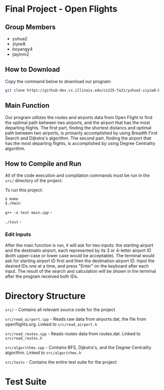 # Final Project - Open Flights

## Group Members
- yuhua2
- ziyiw8
- boyangy4
- jiayinm2

## How to Download
Copy the command below to download our program:
```bash
git clone https://github-dev.cs.illinois.edu/cs225-fa21/yuhua2-ziyiw8-boyangy4-jiayinm2
```

## Main Function
Our program utilizes the routes and airports data from Open Flight to find the optimal path between two airports, and the airport that has the most departing flights. The first part, finding the shortest distancs and optimal path between two airports, is primarily accomplished by using Breadth First Search and Dijkstra's algorithm. The second part, finding the airport that has the most departing flights, is accomplished
by using Degree Centrality algorithm.

## How to Compile and Run

All of the code execution and compilation commands must be run in the `src/` directory of the project.

To run this project:

```
$ make
$./main
```

`g++ -o test main.cpp` -

`./test` -

### Edit Inputs
After the main function is run, it will ask for two inputs: the starting airport and the destinatin airport, each represented by its 3 or 4-letter airport ID (both upper-case or lower case would be acceptable). The terminal would ask for starting airport ID first and then the destination airport ID. Input the desired IDs one at a time, and press "Enter" on the keyboard after each input. The result of the search and calculation will be shown in the terminal after the program received both IDs.

# Directory Structure

`src/` - Contains all relevant source code for the project

`src/read_airport.cpp` - Reads raw data from airports.dat, the file from openflights.org. Linked to `src/read_airport.h`

`src/read_routes.cpp` - Reads routes data from routes.dat. Linked to `src/read_routes.h`

`src/algorithms.cpp` - Contains BFS, Dijkstra's, and the Degree Centrality algorithm. Linked to `src/algorithms.h`

`src/tests` - Contains the entire test suite for the project

# Test Suite
